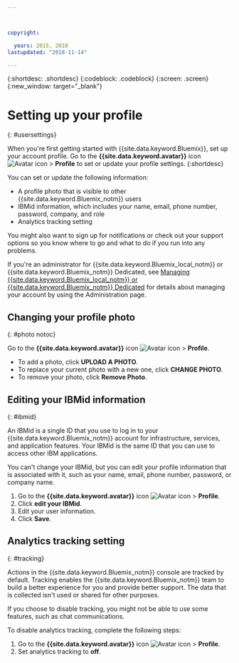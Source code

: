 ```yaml
---



copyright:

  years: 2015, 2018
lastupdated: "2018-11-14"

---
```


{:shortdesc: .shortdesc}
{:codeblock: .codeblock}
{:screen: .screen}
{:new_window: target="_blank"}

# Setting up your profile
{: #usersettings}

When you're first getting started with {{site.data.keyword.Bluemix}}, set up your account profile. Go to the **{{site.data.keyword.avatar}}** icon ![Avatar icon](../icons/i-avatar-icon.svg) &gt; **Profile** to set or update your profile settings.
{:shortdesc}

You can set or update the following information:

 * A profile photo that is visible to other {{site.data.keyword.Bluemix_notm}} users
 * IBMid information, which includes your name, email, phone number, password, company, and role
 * Analytics tracking setting

You might also want to sign up for notifications or check out your support options so you know where to go and what to do if you run into any problems.

If you're an administrator for {{site.data.keyword.Bluemix_local_notm}} or {{site.data.keyword.Bluemix_notm}} Dedicated, see [Managing {{site.data.keyword.Bluemix_local_notm}} or {{site.data.keyword.Bluemix_notm}} Dedicated](/docs/hybrid/index.html#mng) for details about managing your account by using the Administration page.

## Changing your profile photo
{: #photo notoc}

Go to the **{{site.data.keyword.avatar}}** icon ![Avatar icon](../icons/i-avatar-icon.svg) &gt; **Profile**.

  * To add a photo, click **UPLOAD A PHOTO**.
  * To replace your current photo with a new one, click **CHANGE PHOTO**.
  * To remove your photo, click **Remove Photo**.

## Editing your IBMid information
{: #ibmid}

An IBMid is a single ID that you use to log in to your {{site.data.keyword.Bluemix_notm}} account for infrastructure, services, and application features. Your IBMid is the same ID that you can use to access other IBM applications.

You can't change your IBMid, but you can edit your profile information that is associated with it, such as your name, email, phone number, password, or company name.

1. Go to the **{{site.data.keyword.avatar}}** icon ![Avatar icon](../icons/i-avatar-icon.svg) &gt; **Profile**.
2. Click **edit your IBMid**.
3. Edit your user information.
4. Click **Save**.

## Analytics tracking setting
{: #tracking}

Actions in the {{site.data.keyword.Bluemix_notm}} console are tracked by default. Tracking enables the {{site.data.keyword.Bluemix_notm}} team to build a better experience for you and provide better support. The data that is collected isn't used or shared for other purposes.

If you choose to disable tracking, you might not be able to use some features, such as chat communications.

To disable analytics tracking, complete the following steps:

1. Go to the **{{site.data.keyword.avatar}}** icon ![Avatar icon](../icons/i-avatar-icon.svg) &gt; **Profile**.
2. Set analytics tracking to **off**.

